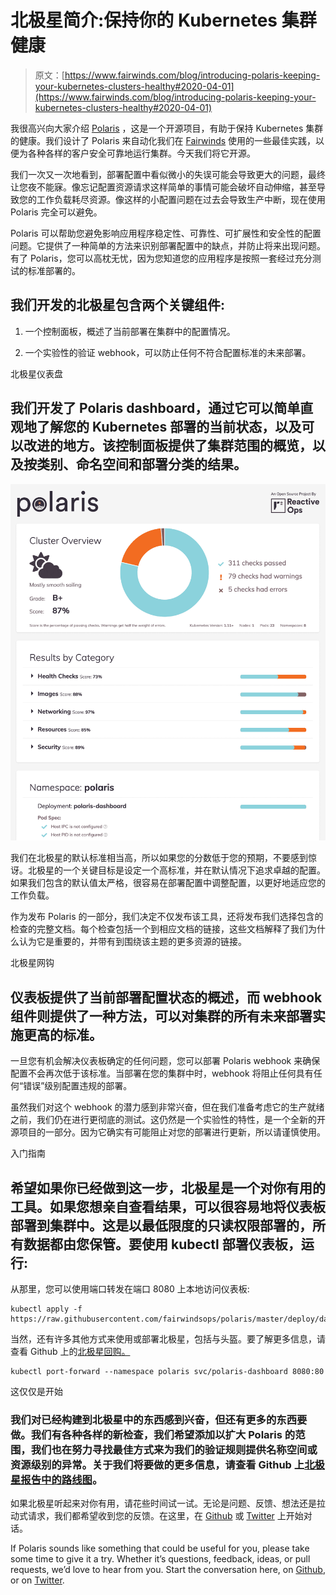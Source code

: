 # 北极星简介:保持你的 Kubernetes 集群健康

> 原文：[https://www.fairwinds.com/blog/introducing-polaris-keeping-your-kubernetes-clusters-healthy#2020-04-01](https://www.fairwinds.com/blog/introducing-polaris-keeping-your-kubernetes-clusters-healthy#2020-04-01)

 我很高兴向大家介绍 [Polaris](/polaris) ，这是一个开源项目，有助于保持 Kubernetes 集群的健康。我们设计了 Polaris 来自动化我们在 [Fairwinds](/) 使用的一些最佳实践，以便为各种各样的客户安全可靠地运行集群。今天我们将它开源。

我们一次又一次地看到，部署配置中看似微小的失误可能会导致更大的问题，最终让您夜不能寐。像忘记配置资源请求这样简单的事情可能会破坏自动伸缩，甚至导致您的工作负载耗尽资源。像这样的小配置问题在过去会导致生产中断，现在使用 Polaris 完全可以避免。

Polaris 可以帮助您避免影响应用程序稳定性、可靠性、可扩展性和安全性的配置问题。它提供了一种简单的方法来识别部署配置中的缺点，并防止将来出现问题。有了 Polaris，您可以高枕无忧，因为您知道您的应用程序是按照一套经过充分测试的标准部署的。

## 我们开发的北极星包含两个关键组件:

1.  一个控制面板，概述了当前部署在集群中的配置情况。

2.  一个实验性的验证 webhook，可以防止任何不符合配置标准的未来部署。

北极星仪表盘

## 我们开发了 Polaris dashboard，通过它可以简单直观地了解您的 Kubernetes 部署的当前状态，以及可以改进的地方。该控制面板提供了集群范围的概览，以及按类别、命名空间和部署分类的结果。

![1_6utxpDPxV3I85fl5sPFeag](img/daccedc1b4cda65032e3d795dcc0d715.png)

我们在北极星的默认标准相当高，所以如果您的分数低于您的预期，不要感到惊讶。北极星的一个关键目标是设定一个高标准，并在默认情况下追求卓越的配置。如果我们包含的默认值太严格，很容易在部署配置中调整配置，以更好地适应您的工作负载。

作为发布 Polaris 的一部分，我们决定不仅发布该工具，还将发布我们选择包含的检查的完整文档。每个检查包括一个到相应文档的链接，这些文档解释了我们为什么认为它是重要的，并带有到围绕该主题的更多资源的链接。

北极星网钩

## 仪表板提供了当前部署配置状态的概述，而 webhook 组件则提供了一种方法，可以对集群的所有未来部署实施更高的标准。

一旦您有机会解决仪表板确定的任何问题，您可以部署 Polaris webhook 来确保配置不会再次低于该标准。当部署在您的集群中时，webhook 将阻止任何具有任何“错误”级别配置违规的部署。

虽然我们对这个 webhook 的潜力感到非常兴奋，但在我们准备考虑它的生产就绪之前，我们仍在进行更彻底的测试。这仍然是一个实验性的特性，是一个全新的开源项目的一部分。因为它确实有可能阻止对您的部署进行更新，所以请谨慎使用。

入门指南

## 希望如果你已经做到这一步，北极星是一个对你有用的工具。如果您想亲自查看结果，可以很容易地将仪表板部署到集群中。这是以最低限度的只读权限部署的，所有数据都由您保管。要使用 kubectl 部署仪表板，运行:

从那里，您可以使用端口转发在端口 8080 上本地访问仪表板:

```
kubectl apply -f
https://raw.githubusercontent.com/fairwindsops/polaris/master/deploy/dashboard.yaml
```

当然，还有许多其他方式来使用或部署北极星，包括与头盔。要了解更多信息，请查看 Github 上的[北极星回购。](https://github.com/fairwindsops/polaris)

```
kubectl port-forward --namespace polaris svc/polaris-dashboard 8080:80
```

这仅仅是开始

### 我们对已经构建到北极星中的东西感到兴奋，但还有更多的东西要做。我们有各种各样的新检查，我们希望添加以扩大 Polaris 的范围，我们也在努力寻找最佳方式来为我们的验证规则提供名称空间或资源级别的异常。关于我们将要做的更多信息，请查看 Github 上[北极星报告中的](https://github.com/fairwindsops/polaris)[路线图](https://github.com/fairwindsops/polaris/blob/master/ROADMAP.md)。

如果北极星听起来对你有用，请花些时间试一试。无论是问题、反馈、想法还是拉动式请求，我们都希望收到您的反馈。在这里，在 [Github](https://github.com/fairwindsops/polaris) 或 [Twitter](https://twitter.com/fairwindsops) 上开始对话。

If Polaris sounds like something that could be useful for you, please take some time to give it a try. Whether it’s questions, feedback, ideas, or pull requests, we’d love to hear from you. Start the conversation here, on [Github](https://github.com/fairwindsops/polaris), or on [Twitter](https://twitter.com/fairwindsops).